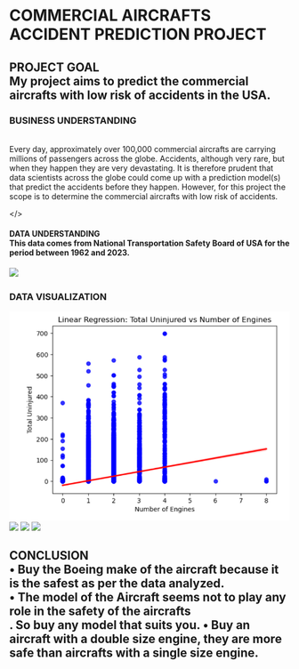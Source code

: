 <h1>COMMERCIAL AIRCRAFTS ACCIDENT PREDICTION PROJECT</h1>

<h2>PROJECT GOAL <br> My project aims to predict the commercial aircrafts with low risk of accidents in the USA.</br></h2>
<h3>BUSINESS UNDERSTANDING</h3><br>Every day, approximately over 100,000 commercial aircrafts are carrying millions of passengers across the globe. Accidents, although very rare, but when they happen they are very devastating.
It is therefore prudent that data scientists across the globe could come up with a prediction model(s) that predict the accidents before they happen.
However, for this project the scope is to determine the commercial aircrafts with low risk of accidents.

 </>
<h4>DATA UNDERSTANDING<br>This data comes from National Transportation Safety Board of USA for the period between 1962 and 2023.<br/></h4>
<img src="dtype.PNG">
<h3>DATA VISUALIZATION</h3>
<img src="IMAGES/regre.PNG">
<img src="null.PNG">
<img src="dashb.PNG">
<img src="dashboard.PNG">

<h2>CONCLUSION<br>•	Buy the Boeing make of the aircraft because it is the safest as per the data analyzed.<br>
•	The model of the Aircraft seems not to play any role in the safety of the aircrafts<br/>. So buy any model that suits you<b>.
•	Buy an aircraft with a double size engine, they are more safe than aircrafts with a single size engine.
<br/></h2>
